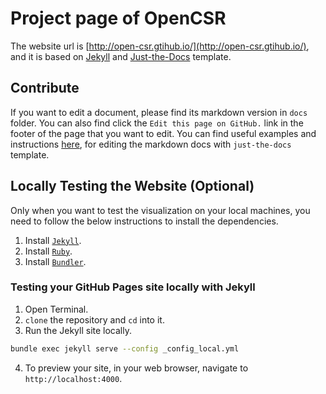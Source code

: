# Project page of OpenCSR

The website url is [http://open-csr.gtihub.io/](http://open-csr.gtihub.io/), and it is based on [Jekyll](https://docs.github.com/en/github/working-with-github-pages/setting-up-a-github-pages-site-with-jekyll) and [Just-the-Docs](https://pmarsceill.github.io/just-the-docs/) template.


## Contribute

If you want to edit a document, please find its markdown version in `docs` folder. You can also find click the `Edit this page on GitHub.` link in the footer of the page that you want to edit. 
You can find useful examples and instructions [here](https://pmarsceill.github.io/just-the-docs/), for editing the markdown docs with `just-the-docs` template.


## Locally Testing the Website (Optional)

Only when you want to test the visualization on your local machines, you need to follow the below instructions to install the dependencies.

1. Install [`Jekyll`](https://jekyllrb.com/docs/installation/).
2. Install [`Ruby`](https://www.ruby-lang.org/en/documentation/installation/). 
3. Install [`Bundler`](https://bundler.io). 


### Testing your GitHub Pages site locally with Jekyll
1. Open Terminal.
2. `clone` the repository and `cd` into it.
3. Run the Jekyll site locally.
```bash
bundle exec jekyll serve --config _config_local.yml
``` 
4. To preview your site, in your web browser, navigate to `http://localhost:4000`.


<!-- ## Adding a new page to your site
1. `cd` into the repository.
2. `cd` into the `docs` folder.
3. In the `docs` folder, create a new file for your page called PAGE-NAME.md, replacing PAGE-NAME with a meaningful filename for the page.
4. Add the following YAML frontmatter to the top of the file, replacing PAGE TITLE with the page's title and URL-PATH with a path you want for the page's URL.
      ```
        layout: page
        title: "PAGE TITLE"
        permalink: /URL-PATH/
      ```
5. Below the frontmatter, add content for your page.
6. To specify a page order, you can use the `nav_order` parameter in your pages’ YAML front matter.
      ```
        layout: default
        title: "PAGE TITLE"
        nav_order: 4
      ``` -->

<!-- ## Customization

### Color schemes

Just the Docs supports two color schemes: light (default), and dark.

To enable a color scheme, set the `color_scheme` parameter in both the `_config.yml` and `_config_local.yml` files.

- Local environment executes the `_config_local.yml` file and github reads the `_config.yml` file

#### Example 
```
# Color scheme supports "light" (default) and "dark"
color_scheme: dark
```

### Custom schemes
You can add custom schemes.
If you want to add a scheme named `foo` (can be any name) just add a file `_sass/color_schemes/foo.scss` (replace `foo` by your scheme name) 
where you override theme variables to change colors, fonts, spacing, etc.

Available variables are listed in the [`_variables.scss`](https://github.com/Commonsense-Run/commonsense-run.github.io/blob/master/_sass/support/_variables.scss) file.

For example, to change the link color from the purple default to blue, include the following inside your scheme file:

#### Example 
```scss
$link-color: $blue-000;
``` -->
